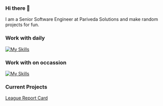 ### Hi there 👋

<!--
**zahumphries/zahumphries** is a ✨ _special_ ✨ repository because its `README.md` (this file) appears on your GitHub profile.

Here are some ideas to get you started:

- 🔭 I’m currently working on ...
- 🌱 I’m currently learning ...
- 👯 I’m looking to collaborate on ...
- 🤔 I’m looking for help with ...
- 💬 Ask me about ...
- 📫 How to reach me: ...
- 😄 Pronouns: ...
- ⚡ Fun fact: ...
-->
I am a Senior Software Engineer at Pariveda Solutions and make random projects for fun. 


### Work with daily

[![My Skills](https://skillicons.dev/icons?i=js,ts,html,css,angular,aws,py)](https://skillicons.dev)

### Work with on occassion

[![My Skills](https://skillicons.dev/icons?i=go,nodejs,postgres,react,androidstudio)](https://skillicons.dev)


### Current Projects

[League Report Card](www.league-report-card.com)
